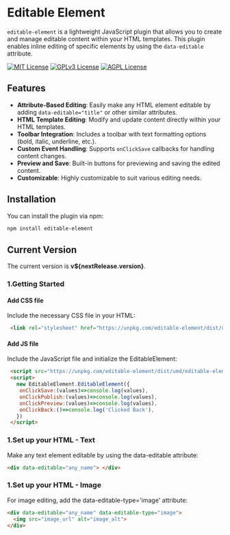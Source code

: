 # Editable Element 

`editable-element` is a lightweight JavaScript plugin that allows you to create and manage editable content within your HTML templates. This plugin enables inline editing of specific elements by using the `data-editable` attribute.

[![MIT License](https://img.shields.io/badge/License-MIT-green.svg)](https://choosealicense.com/licenses/mit/)
[![GPLv3 License](https://img.shields.io/badge/License-GPL%20v3-yellow.svg)](https://opensource.org/licenses/)
[![AGPL License](https://img.shields.io/badge/license-AGPL-blue.svg)](http://www.gnu.org/licenses/agpl-3.0)

## Features

- **Attribute-Based Editing**: Easily make any HTML element editable by adding `data-editable="title"` or other similar attributes.
- **HTML Template Editing**: Modify and update content directly within your HTML templates.
- **Toolbar Integration**: Includes a toolbar with text formatting options (bold, italic, underline, etc.).
- **Custom Event Handling**: Supports `onClickSave` callbacks for handling content changes.
- **Preview and Save**: Built-in buttons for previewing and saving the edited content.
- **Customizable**: Highly customizable to suit various editing needs.

## Installation

You can install the plugin via npm:

```bash
npm install editable-element
```

## Current Version
The current version  is **v${nextRelease.version}**.

### 1.Getting Started

#### Add CSS file 
Include the necessary CSS file in your HTML:

```html
 <link rel="stylesheet" href="https://unpkg.com/editable-element/dist/umd/style.css">
```

#### Add JS file 
Include the JavaScript file and initialize the EditableElement:

```html
 <script src="https://unpkg.com/editable-element/dist/umd/editable-element.min.js"></script>
 <script>
   new EditableElement.EditableElement({
    onClickSave:(values)=>console.log(values),
    onClickPublish:(values)=>console.log(values),
    onClickPreview:(values)=>console.log(values),
    onClickBack:()=>console.log('Clicked Back'),
   })
 </script>
```

### 1.Set up your HTML - Text
Make any text element editable by using the data-editable attribute:

```html
<div data-editable="any_name"> </div>
```

### 1.Set up your HTML - Image
For image editing, add the data-editable-type='image' attribute:

```html
<div data-editable="any_name" data-editable-type="image">
  <img src="image_url" alt="image_alt">
</div>
```



